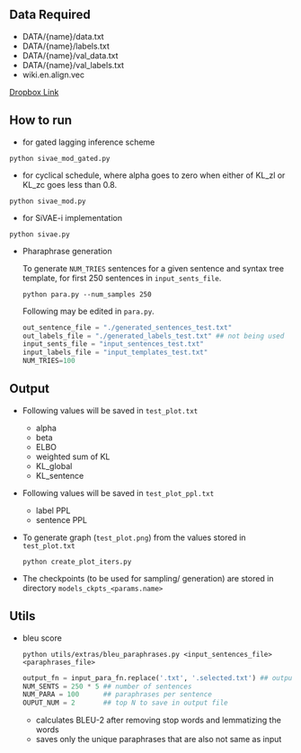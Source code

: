 ## Data Required
- DATA/{name}/data.txt
- DATA/{name}/labels.txt
- DATA/{name}/val_data.txt
- DATA/{name}/val_labels.txt
- wiki.en.align.vec

[Dropbox Link](https://www.dropbox.com/sh/5bgmlo33bpjam2f/AAA39m2wM0Tj5s1FpvokpsACa?dl=0)

## How to run


- for gated lagging inference scheme

`python sivae_mod_gated.py`

- for cyclical schedule, where alpha goes to zero when either of KL_zl or KL_zc goes less than 0.8.

`python sivae_mod.py`

- for SiVAE-i implementation

`python sivae.py`

- Pharaphrase generation

  To generate `NUM_TRIES` sentences for a given sentence and syntax tree template, for first 250 sentences in `input_sents_file`.

  `python para.py --num_samples 250`

  Following may be edited in `para.py`.

  ```python
  out_sentence_file = "./generated_sentences_test.txt"
  out_labels_file = "./generated_labels_test.txt" ## not being used
  input_sents_file = "input_sentences_test.txt"
  input_labels_file = "input_templates_test.txt"
  NUM_TRIES=100
  ```

## Output
- Following values will be saved in `test_plot.txt`
  - alpha
  - beta
  - ELBO
  - weighted sum of KL
  - KL_global
  - KL_sentence

- Following values will be saved in `test_plot_ppl.txt`
  - label PPL
  - sentence PPL

- To generate graph (`test_plot.png`) from the values stored in `test_plot.txt`

  `python create_plot_iters.py`

- The checkpoints (to
 be used for sampling/ generation) are stored in directory `models_ckpts_<params.name>`

## Utils

- bleu score

  `python utils/extras/bleu_paraphrases.py <input_sentences_file> <paraphrases_file>`

  ```python
  output_fn = input_para_fn.replace('.txt', '.selected.txt') ## output filename
  NUM_SENTS = 250 * 5 ## number of sentences
  NUM_PARA = 100      ## paraphrases per sentence
  OUPUT_NUM = 2       ## top N to save in output file
  ```

  - calculates BLEU-2 after removing stop words and lemmatizing the words
  - saves only the unique paraphrases that are also not same as input
